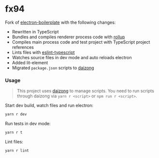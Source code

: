 # fx94

Fork of [electron-boilerplate](https://github.com/sindresorhus/electron-boilerplate) with the following changes:

- Rewritten in TypeScript
- Bundles and compiles renderer process code with [rollup](https://github.com/rollup/rollup)
- Compiles main process code and test project with TypeScript project references
- Lints files with [eslint-typescript](https://github.com/typescript-eslint/typescript-eslint)
- Watches source files in dev mode and auto reloads electron
- Added lit-element
- Migrated `package.json` scripts to [daizong](https://github.com/mgenware/daizong)

### Usage

> This project uses [daizong](https://github.com/mgenware/daizong) to manage scripts. You need to run scripts through daizong via `yarn r <script>` or `npm run r <script>`.

Start dev build, watch files and run electron:

```sh
yarn r dev
```

Run tests in dev mode:

```sh
yarn r t
```

Lint files:

```sh
yarn r lint
```
